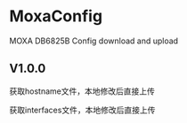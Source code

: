 # MoxaConfig
MOXA DB6825B Config download and upload

## V1.0.0

获取hostname文件，本地修改后直接上传

获取interfaces文件，本地修改后直接上传

